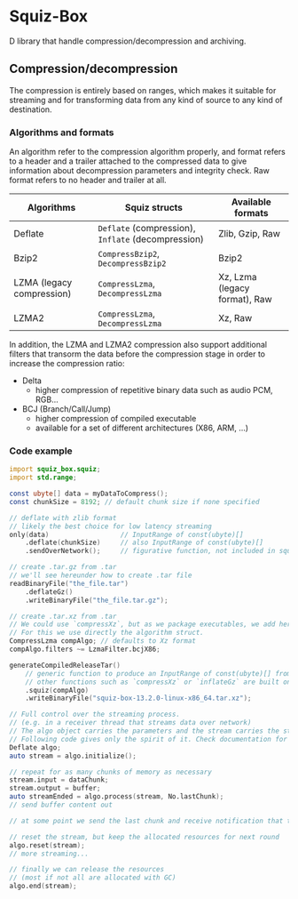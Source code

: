 # Squiz-Box

D library that handle compression/decompression and archiving.

## Compression/decompression

The compression is entirely based on ranges, which makes it suitable
for streaming and for transforming data from any kind of source to
any kind of destination.

### Algorithms and formats

An algorithm refer to the compression algorithm properly, and format refers
to a header and a trailer attached to the compressed data to give information
about decompression parameters and integrity check.
Raw format refers to no header and trailer at all.

| Algorithms | Squiz structs | Available formats |
|-----|----|----|
| Deflate | `Deflate` (compression), `Inflate` (decompression) | Zlib, Gzip, Raw |
| Bzip2   | `CompressBzip2`, `DecompressBzip2` | Bzip2           |
| LZMA (legacy compression) | `CompressLzma`, `DecompressLzma` | Xz, Lzma (legacy format), Raw |
| LZMA2   | `CompressLzma`, `DecompressLzma` | Xz, Raw |

In addition, the LZMA and LZMA2 compression also support additional filters
that transorm the data before the compression stage in order to increase
the compression ratio:

- Delta
  - higher compression of repetitive binary data such as audio PCM, RGB...
- BCJ (Branch/Call/Jump)
  - higher compression of compiled executable
  - available for a set of different architectures (X86, ARM, ...)

### Code example

```d
import squiz_box.squiz;
import std.range;

const ubyte[] data = myDataToCompress();
const chunkSize = 8192; // default chunk size if none specified

// deflate with zlib format
// likely the best choice for low latency streaming
only(data)                  // InputRange of const(ubyte)[]
    .deflate(chunkSize)     // also InputRange of const(ubyte)[]
    .sendOverNetwork();     // figurative function, not included in squiz-box

// create .tar.gz from .tar
// we'll see hereunder how to create .tar file
readBinaryFile("the_file.tar")
    .deflateGz()
    .writeBinaryFile("the_file.tar.gz");

// create .tar.xz from .tar
// We could use `compressXz`, but as we package executables, we add here a BCJ filter.
// For this we use directly the algorithm struct.
CompressLzma compAlgo; // defaults to Xz format
compAlgo.filters ~= LzmaFilter.bcjX86;

generateCompiledReleaseTar()
    // generic function to produce an InputRange of const(ubyte)[] from an algorithm struct.
    // other functions such as `compressXz` or `inflateGz` are built on top of `squiz`.
    .squiz(compAlgo)
    .writeBinaryFile("squiz-box-13.2.0-linux-x86_64.tar.xz");

// Full control over the streaming process.
// (e.g. in a receiver thread that streams data over network)
// The algo object carries the parameters and the stream carries the state.
// Following code gives only the spirit of it. Check documentation for usage details
Deflate algo;
auto stream = algo.initialize();

// repeat for as many chunks of memory as necessary
stream.input = dataChunk;
stream.output = buffer;
auto streamEnded = algo.process(stream, No.lastChunk);
// send buffer content out

// at some point we send the last chunk and receive notification that the stream is done.

// reset the stream, but keep the allocated resources for next round
algo.reset(stream);
// more streaming...

// finally we can release the resources
// (most if not all are allocated with GC)
algo.end(stream);
```
